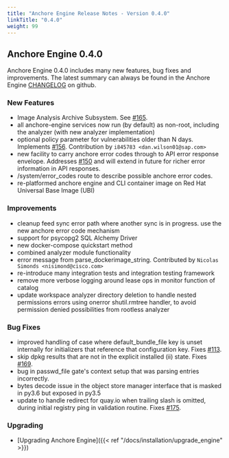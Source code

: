 ```yaml
---
title: "Anchore Engine Release Notes - Version 0.4.0"
linkTitle: "0.4.0"
weight: 99
---
```


## Anchore Engine 0.4.0

Anchore Engine 0.4.0 includes many new features, bug fixes and improvements.  The latest summary can always be found in the Anchore Engine [CHANGELOG](https://github.com/anchore/anchore-engine/blob/master/CHANGELOG.md) on github.

### New Features

+ Image Analysis Archive Subsystem. See [#165](https://github.com/anchore/anchore-engine/issues/165).
+ all anchore-engine services now run (by default) as non-root, including the analyzer (with new analyzer implementation)
+ optional policy parameter for vulnerabilities older than N days. Implements [#156](https://github.com/anchore/anchore-engine/issues/156). Contribution by ``i845783 <dan.wilson01@sap.com>``
+ new facility to carry anchore error codes through to API error response envelope.  Addresses [#150](https://github.com/anchore/anchore-engine/issues/150) and will extend in future for richer error information in API responses.
+ /system/error_codes route to describe possible anchore error codes.
+ re-platformed anchore engine and CLI container image on Red Hat Universal Base Image (UBI)

### Improvements

+ cleanup feed sync error path where another sync is in progress. use the new anchore error code mechanism
+ support for psycopg2 SQL Alchemy Driver
+ new docker-compose quickstart method
+ combined analyzer module functionality
+ error message from parse_dockerimage_string. Contributed by ``Nicolas Simonds <nisimond@cisco.com>``
+ re-introduce many integration tests and integration testing framework
+ remove more verbose logging around lease ops in monitor function of catalog
+ update workspace analyzer directory deletion to handle nested permissions errors using onerror shutil.rmtree handler, to avoid permission denied possibilities from rootless analyzer

### Bug Fixes

+ improved handling of case where default_bundle_file key is unset internally for initializers that reference that configuration key. Fixes [#113](https://github.com/anchore/anchore-engine/issues/113).
+ skip dpkg results that are not in the explicit installed (ii) state.  Fixes [#169](https://github.com/anchore/anchore-engine/issues/169).
+ bug in passwd_file gate's context setup that was parsing entries incorrectly.
+ bytes decode issue in the object store manager interface that is masked in py3.6 but exposed in py3.5
+ update to handle redirect for quay.io when trailing slash is omitted, during initial registry ping in validation routine.  Fixes [#175](https://github.com/anchore/anchore-engine/issues/175).

### Upgrading

* [Upgrading Anchore Engine]({{< ref "/docs/installation/upgrade_engine" >}})

